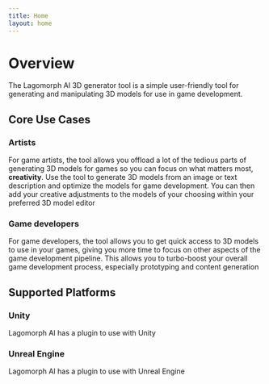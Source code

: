```yaml
---
title: Home
layout: home
---
```


# Overview
The Lagomorph AI 3D generator tool is a simple user-friendly tool for generating and manipulating 3D models for use in game development.

## Core Use Cases

### Artists
For game artists, the tool allows you offload a lot of the tedious parts of generating 3D models for games so you can focus on what matters most, **creativity**. Use the tool to generate 3D models from an image or text description and optimize the models for game development. You can then add your creative adjustments to the models of your choosing within your preferred 3D model editor  

### Game developers
For game developers, the tool allows you to get quick access to 3D models to use in your games, giving you more time to focus on other aspects of the game development pipeline. This allows you to turbo-boost your overall game development process, especially prototyping and content generation

## Supported Platforms

### Unity
Lagomorph AI has a plugin to use with Unity

### Unreal Engine
Lagomorph AI has a plugin to use with Unreal Engine
